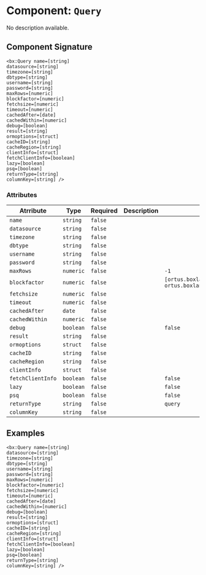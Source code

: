 [comment]: # (Note: This documentation is generated dynamically in the build process.  To modify the contents, change the javadoc on the _invoke method of the Component class)
# Component: `Query`

No description available.

## Component Signature

```
<bx:Query name=[string]
datasource=[string]
timezone=[string]
dbtype=[string]
username=[string]
password=[string]
maxRows=[numeric]
blockfactor=[numeric]
fetchsize=[numeric]
timeout=[numeric]
cachedAfter=[date]
cachedWithin=[numeric]
debug=[boolean]
result=[string]
ormoptions=[struct]
cacheID=[string]
cacheRegion=[string]
clientInfo=[struct]
fetchClientInfo=[boolean]
lazy=[boolean]
psq=[boolean]
returnType=[string]
columnKey=[string] />
```

### Attributes


| Atrribute | Type | Required | Description | Default |
|----------|------|----------|-------------|---------|
| `name` | `string` | `false` |  |  |
| `datasource` | `string` | `false` |  |  |
| `timezone` | `string` | `false` |  |  |
| `dbtype` | `string` | `false` |  |  |
| `username` | `string` | `false` |  |  |
| `password` | `string` | `false` |  |  |
| `maxRows` | `numeric` | `false` |  | `-1` |
| `blockfactor` | `numeric` | `false` |  | `[ortus.boxlang.runtime.validation.dynamic.Min@6987b74e, ortus.boxlang.runtime.validation.dynamic.Max@22e95960]` |
| `fetchsize` | `numeric` | `false` |  |  |
| `timeout` | `numeric` | `false` |  |  |
| `cachedAfter` | `date` | `false` |  |  |
| `cachedWithin` | `numeric` | `false` |  |  |
| `debug` | `boolean` | `false` |  | `false` |
| `result` | `string` | `false` |  |  |
| `ormoptions` | `struct` | `false` |  |  |
| `cacheID` | `string` | `false` |  |  |
| `cacheRegion` | `string` | `false` |  |  |
| `clientInfo` | `struct` | `false` |  |  |
| `fetchClientInfo` | `boolean` | `false` |  | `false` |
| `lazy` | `boolean` | `false` |  | `false` |
| `psq` | `boolean` | `false` |  | `false` |
| `returnType` | `string` | `false` |  | `query` |
| `columnKey` | `string` | `false` |  |  |

## Examples

```
<bx:Query name=[string]
datasource=[string]
timezone=[string]
dbtype=[string]
username=[string]
password=[string]
maxRows=[numeric]
blockfactor=[numeric]
fetchsize=[numeric]
timeout=[numeric]
cachedAfter=[date]
cachedWithin=[numeric]
debug=[boolean]
result=[string]
ormoptions=[struct]
cacheID=[string]
cacheRegion=[string]
clientInfo=[struct]
fetchClientInfo=[boolean]
lazy=[boolean]
psq=[boolean]
returnType=[string]
columnKey=[string] />
```
